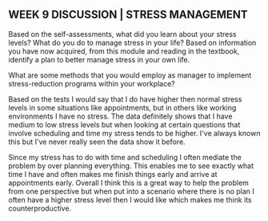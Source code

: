## WEEK 9 DISCUSSION | STRESS MANAGEMENT

Based on the self-assessments, what did you learn about your stress levels? What do you do to manage stress in your life? Based on information you have now acquired, from this module and reading in the textbook, identify a plan to better manage stress in your own life.

What are some methods that you would employ as manager to implement stress-reduction programs within your workplace?

  Based on the tests I would say that I do have higher then normal stress levels in some situations like appointments, but in others like working environments I have no stress. The data definitely shows that I have medium to low stress levels but when looking at certain questions that involve scheduling and time my stress tends to be higher. I've always known this but I've never really seen the data show it before.

  Since my stress has to do with time and scheduling I often mediate the problem by over planning everything. This enables me to see exactly what time I have and often makes me finish things early and arrive at appointments early. Overall I think this is a great way to help the problem from one perspective but when put into a scenario where there is no plan I often have a higher stress level then I would like which makes me think its counterproductive. 
